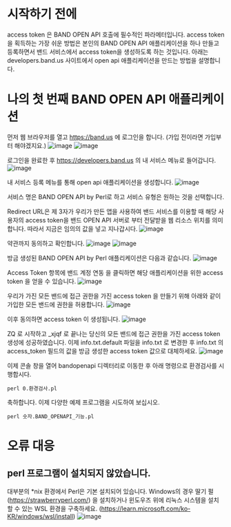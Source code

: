 # 시작하기 전에
access token 은 BAND OPEN API 호출에 필수적인 파라메터입니다. access token을 획득하는 가장 쉬운 방법은 본인의 BAND OPEN API 애플리케이션을 하나 만들고 등록하면서 밴드 서비스에서 access token을 생성하도록 하는 것입니다. 아래는 developers.band.us 사이트에서 open api 애플리케이션을 만드는 방법을 설명합니다.

# 나의 첫 번째 BAND OPEN API 애플리케이션

먼저 웹 브라우저를 열고 https://band.us 에 로그인을 합니다. (가입 전이라면 가입부터 해야겠지요.)
![image](https://github.com/heetakchoi/bandopenapi/assets/3896162/03ca360c-bd61-4949-8fd9-bab068bea1e0)
![image](https://github.com/heetakchoi/bandopenapi/assets/3896162/bd821574-ceae-4158-81a2-7e26d4e4d2f0)

로그인을 완료한 후 https://developers.band.us 의 내 서비스 메뉴로 들어갑니다.
![image](https://github.com/heetakchoi/bandopenapi/assets/3896162/2d0a11cf-f7f2-4f48-a006-f8e7875dde8f)

내 서비스 등록 메뉴를 통해 open api 애플리케이션을 생성합니다.
![image](https://github.com/heetakchoi/bandopenapi/assets/3896162/1ba41571-7537-4143-98fe-1d6a30213113)

서비스 명은 BAND OPEN API by Perl로 하고 서비스 유형은 원하는 것을 선택합니다.

Redirect URL은 제 3자가 우리가 만든 앱을 사용하여 밴드 서비스를 이용할 때 해당 사용자의 access token을 밴드 OPEN API 서버로 부터 전달받을 웹 리소스 위치를 의미합니다. 따라서 지금은 임의의 값을 넣고 지나갑시다.
![image](https://github.com/heetakchoi/bandopenapi/assets/3896162/6a590e66-457e-4549-88a7-f528f85ea434)

약관까지 동의하고 확인합니다.
![image](https://github.com/heetakchoi/bandopenapi/assets/3896162/8a427561-05dd-4122-a111-786cdf614761)
![image](https://github.com/heetakchoi/bandopenapi/assets/3896162/49f016c8-12a1-4666-b32d-a0147ceb90ee)

방금 생성된 BAND OPEN API by Perl 애플리케이션은 다음과 같습니다.
![image](https://github.com/heetakchoi/bandopenapi/assets/3896162/0b3bad31-0126-457a-afca-e9c888822008)

Access Token 항목에 밴드 계정 연동 을 클릭하면 해당 애플리케이션을 위한 access token 을 얻을 수 있습니다.
![image](https://github.com/heetakchoi/bandopenapi/assets/3896162/10f32800-1db9-4e13-965a-cf9336b011bf)

우리가 가진 모든 밴드에 접근 권한을 가진 access token 을 만들기 위해 아래와 같이 가입한 모든 밴드에 권한을 허용합니다.
![image](https://github.com/heetakchoi/bandopenapi/assets/3896162/beaa35d8-cc98-41e7-b880-f3bed9566c33)

이후 동의하면 access token 이 생성됩니다.
![image](https://github.com/heetakchoi/bandopenapi/assets/3896162/8027facf-0a42-4271-a77f-205cb460b0cd)

ZQ 로 시작하고 _xjqf 로 끝나는 당신의 모든 밴드에 접근 권한을 가진 access token 생성에 성공하였습니다.
이제 info.txt.default 파일을 info.txt 로 변경한 후 info.txt 의 access_token 필드의 값을 방금 생성한 access token 값으로 대체하세요.
![image](https://github.com/heetakchoi/bandopenapi/assets/3896162/de5802f1-765e-4980-9937-e96eea7fc2bb)

이제 콘솔 창을 열어 bandopenapi 디렉터리로 이동한 후 아래 명령으로 환경검사를 시행합시다.
```
perl 0.환경검사.pl
```
축하합니다. 이제 다양한 예제 프로그램을 시도하여 보십시오.
```
perl 숫자.BAND_OPENAPI_기능.pl
```

# 오류 대응
## perl 프로그램이 설치되지 않았습니다.
대부분의 *nix 환경에서 Perl은 기본 설치되어 있습니다. Windows의 경우 딸기 펄(https://strawberryperl.com/) 을 설치하거나 윈도우즈 위에 리눅스 시스템을 설치할 수 있는 WSL 환경을 구축하세요. (https://learn.microsoft.com/ko-KR/windows/wsl/install)
![image](https://github.com/heetakchoi/bandopenapi/assets/3896162/26bb4e4f-7c2c-4890-86a6-f2ba28835ab6)





